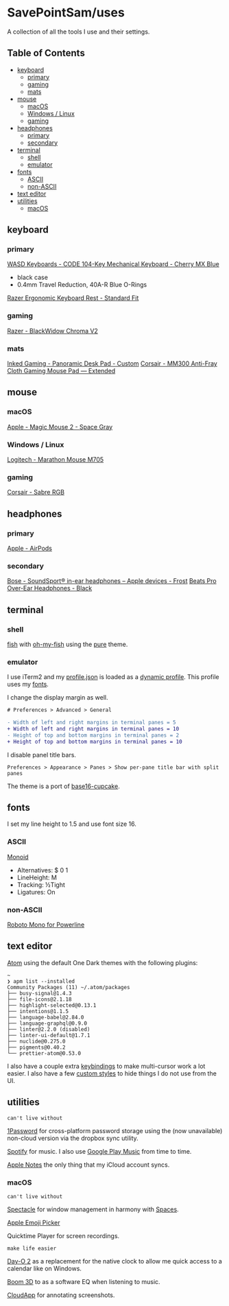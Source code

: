 # SavePointSam/uses

A collection of all the tools I use and their settings.

## Table of Contents

* [keyboard](#keyboard)
  * [primary](#primary)
  * [gaming](#gaming)
  * [mats](#mats)
* [mouse](#mouse)
  * [macOS](#macos)
  * [Windows / Linux](#windows--linux)
  * [gaming](#gaming-1)
* [headphones](#headphones)
  * [primary](#primary-1)
  * [secondary](#secondary)
* [terminal](#terminal)
  * [shell](#shell)
  * [emulator](#emulator)
* [fonts](#fonts)
  * [ASCII](#ascii)
  * [non-ASCII](#non-ascii)
* [text editor](#text-editor)
* [utilities](#utilities)
  * [macOS](#macos-1)

## keyboard

### primary

[WASD Keyboards - CODE 104-Key Mechanical Keyboard - Cherry MX Blue](http://www.wasdkeyboards.com/index.php/products/code-keyboard/code-104-key-mechanical-keyboard-2744.html)

* black case
* 0.4mm Travel Reduction, 40A-R Blue O-Rings

[Razer Ergonomic Keyboard Rest - Standard Fit](https://www.razer.com/Accessories/Razer-Ergonomic-Keyboard-Rest-/p/RC21-01020100-W3M1)

### gaming

[Razer - BlackWidow Chroma V2](https://www.razer.com/gaming-keyboards-keypads/razer-blackwidow-chroma-v2)

### mats

[Inked Gaming - Panoramic Desk Pad - Custom](https://www.inkedgaming.com/products/panoramic-desk-pad-36-x-11)
[Corsair - MM300 Anti-Fray Cloth Gaming Mouse Pad — Extended](https://www.corsair.com/us/en/Categories/Products/Gaming-Mousepads/Cloth-Textile-Surface-Mousepads/MM300-Anti-Fray-Cloth-Gaming-Mouse-Pad-%E2%80%94-Extended/p/CH-9000108-WW)

## mouse

### macOS

[Apple - Magic Mouse 2 - Space Gray](https://www.apple.com/shop/product/MLA02LL/A/magic-mouse-2-silver)

### Windows / Linux

[Logitech - Marathon Mouse M705](https://www.logitech.com/en-us/product/marathon-mouse-m705)

### gaming

[Corsair - Sabre RGB](https://www.corsair.com/ww/en/Categories/Products/Gaming-Mice/MOBA-Strategy-%26-Action-Mice/Sabre-RGB-Gaming-Mouse/p/CH-9303011-NA)

## headphones

### primary

[Apple - AirPods](https://www.apple.com/shop/product/MMEF2AM/A/airpods)

### secondary

[Bose - SoundSport® in-ear headphones – Apple devices - Frost](https://www.bose.com/en_us/products/headphones/earphones/soundsport-in-ear-headphones-apple-devices.html)
[Beats Pro Over-Ear Headphones - Black](https://www.apple.com/shop/product/MHA22AM/B/beats-pro-over-ear-headphones-black)

## terminal

### shell

[fish](https://fishshell.com/) with [oh-my-fish](https://github.com/oh-my-fish/oh-my-fish) using the [pure](https://github.com/oh-my-fish/oh-my-fish/blob/master/docs/Themes.md#pure) theme.

### emulator

I use iTerm2 and my [profile.json](settings/iTerm2/profile.json) is loaded as a [dynamic profile](https://www.iterm2.com/documentation-dynamic-profiles.html). This profile uses my [fonts](#fonts).

I change the display margin as well.

```diff
# Preferences > Advanced > General

- Width of left and right margins in terminal panes = 5
+ Width of left and right margins in terminal panes = 10
- Height of top and bottom margins in terminal panes = 2
+ Height of top and bottom margins in terminal panes = 10
```

I disable panel title bars.

```
Preferences > Appearance > Panes > Show per-pane title bar with split panes
```

The theme is a port of [base16-cupcake](http://chriskempson.com/projects/base16/).

## fonts

I set my line height to 1.5 and use font size 16.

### ASCII

[Monoid](https://larsenwork.com/monoid/)

* Alternatives: $ 0 1
* LineHeight: M
* Tracking: ½Tight
* Ligatures: On

### non-ASCII

[Roboto Mono for Powerline](https://github.com/powerline/fonts/tree/master/RobotoMono)

## text editor

[Atom](https://atom.io/) using the default One Dark themes with the following plugins:

```shell
~
❯ apm list --installed
Community Packages (11) ~/.atom/packages
├── busy-signal@1.4.3
├── file-icons@2.1.18
├── highlight-selected@0.13.1
├── intentions@1.1.5
├── language-babel@2.84.0
├── language-graphql@0.9.0
├── linter@2.2.0 (disabled)
├── linter-ui-default@1.7.1
├── nuclide@0.275.0
├── pigments@0.40.2
└── prettier-atom@0.53.0
```

I also have a couple extra [keybindings](settings/atom/keymap.cson) to make multi-cursor work a lot easier. I also have a few [custom styles](settings/atom/styles.less) to hide things I do not use from the UI.

## utilities

`can't live without`

[1Password](https://1password.com/) for cross-platform password storage using the (now unavailable) non-cloud version via the dropbox sync utility.

[Spotify](https://www.spotify.com/us/) for music. I also use [Google Play Music](https://play.google.com/music/listen) from time to time.

[Apple Notes](<https://en.wikipedia.org/wiki/Notes_(Apple)>) the only thing that my iCloud account syncs.

### macOS

`can't live without`

[Spectacle](https://www.spectacleapp.com/) for window management in harmony with [Spaces](<https://en.wikipedia.org/wiki/Spaces_(software)>).

[Apple Emoji Picker](https://support.apple.com/kb/PH25337?locale=en_US)

Quicktime Player for screen recordings.

`make life easier`

[Day-O 2](https://shauninman.com/archive/2016/10/20/day_o_2_mac_menu_bar_clock) as a replacement for the native clock to allow me quick access to a calendar like on Windows.

[Boom 3D](https://www.globaldelight.com/boom/index.php) to as a software EQ when listening to music.

[CloudApp](https://www.getcloudapp.com/) for annotating screenshots.
